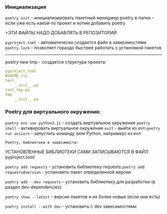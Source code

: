 
### Инициализация

`poetry init` - инициализировать пакетный менеджер poetry в папке 
	    - если уже есть какой-то проект и хотим добавить poetry

+ЭТИ ФАЙЛЫ НАДО ДОБАВЛЯТЬ В РЕПОЗИТОРИЙ

`pyproject.toml` - автоматически создается файл в зависимостями
`poetry.lock` - позволяет гораздо быстрее работать с установкой пакетов
_______________________________________________________________________

poetry new tmp - создается структура проекта:
```yaml
pyproject.toml
README.rst
test
    __init__.py
test_tmp.py
tmp
	__init__.py
```

### Poetry для виртуального окружения: 

`poetry env use python3.11` 	- создать виртуальное окружение
`poetry shell` - активировать виртуальное окружение
`exit` - выйти из evn
`poetry run uvicorn` - запустить команду (или Python, например) из evn


	Poetry, библиотеки и зависимости:

УСТАНОВЛЕННЫЕ БИБЛИОТЕКИ САМИ ЗАПИСЫВАЮТСЯ В ФАЙЛ pyproject.toml

`poetry add requests` - установить библиотеку requests
`poetry add requests@version` - установить пакет определенной версии

`poetry add --dev requests` - установить библиотеку для разработки (в раздел dev-dependencies)


`poetry show --latest`		- версии пакетов и их более новые (если они есть)

`poetry install --with dev` - установить с dev зависимостями